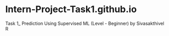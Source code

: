 # Intern-Project-Task1.github.io
Task 1_ Prediction Using Supervised ML (Level - Beginner) by Sivasakthivel R
